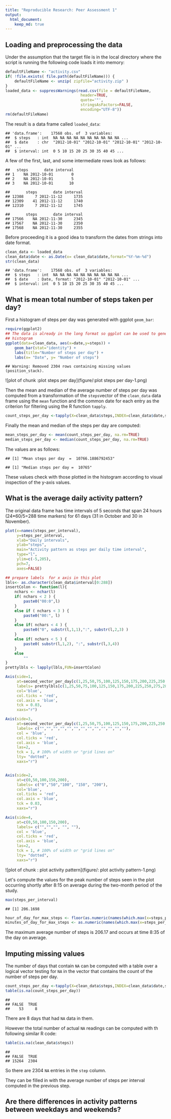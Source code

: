 ```yaml
---
title: "Reproducible Research: Peer Assessment 1"
output: 
  html_document:
    keep_md: true
---
```



## Loading and preprocessing the data

Under the assumption that the target file is in the local
directory where the script is running the following code 
loads it into memory:


```r
defaultFileName <- "activity.csv"
if( !file.exists( file.path(defaultFileName))) {
    defaultFileName <- unzip( zipfile="activity.zip" )  
}
loaded_data <- suppressWarnings(read.csv(file = defaultFileName, 
                                 header=TRUE,
                                 quote='"',
                                 stringsAsFactors=FALSE,
                                 encoding="UTF-8"))
rm(defaultFileName)
```
The result is a data frame called `loaded_data`:


```
## 'data.frame':	17568 obs. of  3 variables:
##  $ steps   : int  NA NA NA NA NA NA NA NA NA NA ...
##  $ date    : chr  "2012-10-01" "2012-10-01" "2012-10-01" "2012-10-01" ...
##  $ interval: int  0 5 10 15 20 25 30 35 40 45 ...
```
A few of the first, last, and some intermediate rows look as follows:

```
##   steps       date interval
## 1    NA 2012-10-01        0
## 2    NA 2012-10-01        5
## 3    NA 2012-10-01       10
```

```
##       steps       date interval
## 12308     7 2012-11-12     1735
## 12309    41 2012-11-12     1740
## 12310     7 2012-11-12     1745
```

```
##       steps       date interval
## 17566    NA 2012-11-30     2345
## 17567    NA 2012-11-30     2350
## 17568    NA 2012-11-30     2355
```
Before proceeding it is a good idea to transform the dates from strings 
into date format.

```r
clean_data <- loaded_data
clean_data$date <- as.Date(x= clean_data$date,format="%Y-%m-%d")
str(clean_data)
```

```
## 'data.frame':	17568 obs. of  3 variables:
##  $ steps   : int  NA NA NA NA NA NA NA NA NA NA ...
##  $ date    : Date, format: "2012-10-01" "2012-10-01" ...
##  $ interval: int  0 5 10 15 20 25 30 35 40 45 ...
```

## What is mean total number of steps taken per day?

First a histogram of steps per day was generated with ggplot
`geom_bar`:


```r
require(ggplot2)
## The data is already in the long format so ggplot can be used to generate the
## histogram
ggplot(data=clean_data, aes(x=date,y=steps)) +
    geom_bar(stat="identity") +
    labs(title="Number of steps per day") +
    labs(x= "Date", y= "Number of steps") 
```

```
## Warning: Removed 2304 rows containing missing values (position_stack).
```

![plot of chunk :plot steps per day](figure/:plot steps per day-1.png) 

Then the mean and median of the average number of steps per day
was computed from a transformation of the `steps`vector
of the `clean_data` data frame using the `mean` function
and the common date for each entry as the criterion for filtering
using the R function `tapply`.


```r
count_steps_per_day <-tapply(X=clean_data$steps,INDEX=clean_data$date,sum)
```
Finally the mean and median of the steps per day are computed:


```r
mean_steps_per_day <- mean(count_steps_per_day, na.rm=TRUE)
median_steps_per_day <- median(count_steps_per_day, na.rm=TRUE)
```
The values are as follows:


```
## [1] "Mean steps per day  =  10766.1886792453"
```

```
## [1] "Median steps per day =  10765"
```

These values check with those plotted in the histogram according to visual
inspection of the y-axis values.

## What is the average daily activity pattern?

The original data frame has time intervals of 5 seconds that span
24 hours (24*60/5=288 time markers) for 61 days (31 in October and 30 in November). 




```r
plot(x=names(steps_per_interval),
     y=steps_per_interval,
     xlab="Daily intervals",
     ylab="steps",
     main="Activity pattern as steps per daily time interval",
     type="l",
     ylim=c(-5,205),
     pch=7,
     axes=FALSE)

## prepare labels  for x axis in this plot
lbls<- as.character(clean_data$interval[0:288])
insertColon <- function(l){
    nchars <- nchar(l)
    if( nchars < 2 ) {
        paste0("00:0",l)
    }
    else if ( nchars < 3 ) {
        paste0("00:", l)
    }
    else if( nchars < 4 ) {
        paste0("0", substr(l,1,1),":", substr(l,2,3) )
    }
    else if( nchars < 5 ) {
        paste0( substr(l,1,2), ":", substr(l,3,4))
    }
    else
        ""
}
prettylbls <- lapply(lbls,FUN=insertColon)

Axis(side=1,
     at=second_vector_per_day[c(1,25,50,75,100,125,150,175,200,225,250,275,288)],
     labels= prettylbls[c(1,25,50,75,100,125,150,175,200,225,250,275,288)],
     col='blue',
     col.ticks = 'red',
     col.axis = 'blue',
     tck = 0.03,
     xaxs="r")

Axis(side=3,
     at=second_vector_per_day[c(1,25,50,75,100,125,150,175,200,225,250,275,288)],
     labels= c("","","","","","","","","","","","",""),
     col = 'blue',
     col.ticks = 'red',
     col.axis = 'blue',
     las=2,
     tck = 1, # 100% of width or "grid lines on"
     lty= "dotted",
     xaxs="r")


Axis(side=2,
     at=c(0,50,100,150,200),
     labels= c("0","50","100", "150", "200"),
     col='blue',
     col.ticks = 'red',
     col.axis = 'blue',
     tck = 0.03,
     xaxs="r")

Axis(side=4,
     at=c(0,50,100,150,200),
     labels= c("","","", "", ""),     
     col = 'blue',
     col.ticks = 'red',
     col.axis = 'blue',
     las=2,
     tck = 1, # 100% of width or "grid lines on"
     lty= "dotted",
     xaxs="r")
```

![plot of chunk : plot activity pattern](figure/: plot activity pattern-1.png) 

Let's compute the values for the peak number of steps seen in the plot
occurring shortly after 8:15 on average during the two-month period of the
study.


```r
max(steps_per_interval)
```

```
## [1] 206.1698
```

```r
hour_of_day_for_max_steps <- floor(as.numeric(names(which.max(x=steps_per_interval)))/60)
minutes_of_day_for_max_steps <- as.numeric(names(which.max(x=steps_per_interval))) %% 60
```

The maximum average number of steps is 206.17 
and occurs at time 
8:35 of the day on average.


## Imputing missing values

The number of days that contain `NA` can be computed with a table
over a logical vector testing for `NA` in the vector that
contains the count of the number of steps per day.


```r
count_steps_per_day <-tapply(X=clean_data$steps,INDEX=clean_data$date,sum)
table(is.na(count_steps_per_day))
```

```
## 
## FALSE  TRUE 
##    53     8
```

There are 8 days that had `NA` data in them.

However the total number of actual `NA` readings can be computed with th following 
similar R code:


```r
table(is.na(clean_data$steps))
```

```
## 
## FALSE  TRUE 
## 15264  2304
```
So there are 2304 `NA` entries in the `step`
column.

They can be filled in with the average number of steps per interval computed in the
previous step.

## Are there differences in activity patterns between weekdays and weekends?
